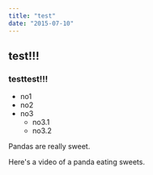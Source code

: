 ```yaml
---
title: "test"
date: "2015-07-10"
---
```


## test!!!

### testtest!!!

- no1
- no2
- no3
  - no3.1
  - no3.2

Pandas are really sweet.

Here's a video of a panda eating sweets.
